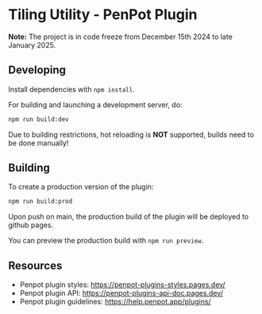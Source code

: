 # Tiling Utility - PenPot Plugin

**Note:** The project is in code freeze from December 15th 2024 to late January 2025.

## Developing

Install dependencies with `npm install`.

For building and launching a development server, do:

```bash
npm run build:dev
```

Due to building restrictions, hot reloading is **NOT** supported, builds need to be done manually!

## Building

To create a production version of the plugin:

```bash
npm run build:prod
```

Upon push on main, the production build of the plugin will be deployed to github pages.

You can preview the production build with `npm run preview`.

## Resources

- Penpot plugin styles: https://penpot-plugins-styles.pages.dev/
- Penpot plugin API: https://penpot-plugins-api-doc.pages.dev/
- Penpot plugin guidelines: https://help.penpot.app/plugins/
